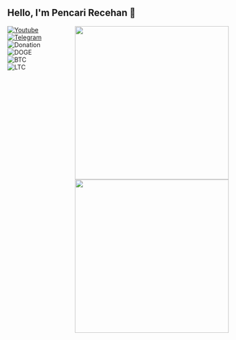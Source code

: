 <h2> Hello, I'm <b>Pencari Recehan</b> 👋</h2>
<img align='right' src="https://github-readme-stats.vercel.app/api?username=yocky12k&show_icons=true&theme=algolia" width="350">

[![Youtube](https://img.shields.io/youtube/channel/subscribers/UCS0A9VDvncvuOhTLHzdtAVw?style=social&logo=Youtube)](https://youtube.com/c/PencariRecehan)
[![Telegram](https://img.shields.io/badge/Telegram-Pencari_Recehan-green?style=social&logo=Telegram)](https://t.me/yoc12k)
<br>
![Donation](https://img.shields.io/badge/💰-Donation-blue?style=flat-square)
<br>
![DOGE](https://img.shields.io/badge/DOGE-D73qxjHLD8jQpWwkkREYZfxi5ZpTwwJ3hh-blue?style=flat-square&logo=dogecoin)
<br>
![BTC](https://img.shields.io/badge/BTC-1KthrkErwGiXce8pP3sortGtELefCfho36-blue?style=flat-square&logo=bitcoin)
<br>
![LTC](https://img.shields.io/badge/LTC-MPrdtSn8WmXoMx6qkKbXWoxevxw6H4kyPX-blue?style=flat-square&logo=litecoin)
<br>
<img align='right' src="https://github-readme-stats.vercel.app/api/top-langs/?username=yocky12k&theme=algolia" width="350">

